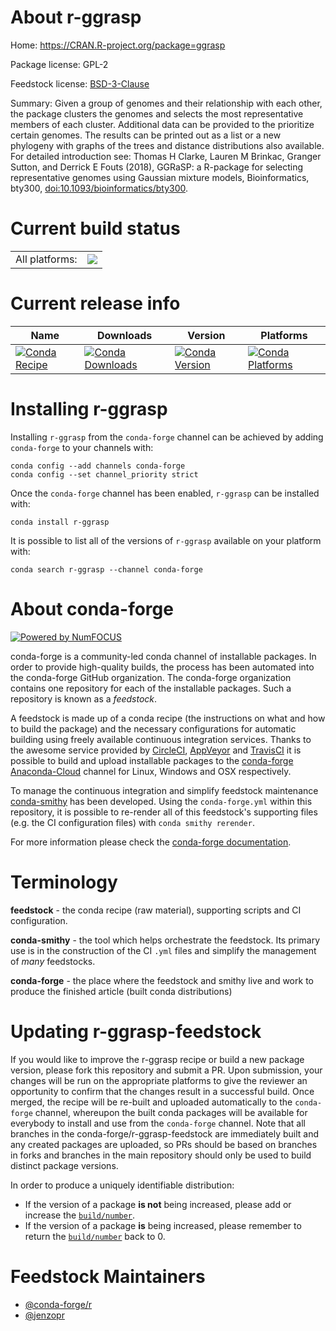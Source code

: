 About r-ggrasp
==============

Home: https://CRAN.R-project.org/package=ggrasp

Package license: GPL-2

Feedstock license: [BSD-3-Clause](https://github.com/conda-forge/r-ggrasp-feedstock/blob/master/LICENSE.txt)

Summary: Given a group of genomes and their relationship with each other, the package clusters the genomes and selects the most representative members of each cluster. Additional data can be provided to the prioritize certain genomes. The results can be printed out as a list or a new phylogeny with graphs of the trees and distance distributions also available. For detailed introduction see: Thomas H Clarke, Lauren M Brinkac, Granger Sutton, and Derrick E Fouts (2018), GGRaSP: a R-package for selecting representative genomes using Gaussian mixture models, Bioinformatics, bty300, <doi:10.1093/bioinformatics/bty300>.

Current build status
====================


<table><tr><td>All platforms:</td>
    <td>
      <a href="https://dev.azure.com/conda-forge/feedstock-builds/_build/latest?definitionId=7977&branchName=master">
        <img src="https://dev.azure.com/conda-forge/feedstock-builds/_apis/build/status/r-ggrasp-feedstock?branchName=master">
      </a>
    </td>
  </tr>
</table>

Current release info
====================

| Name | Downloads | Version | Platforms |
| --- | --- | --- | --- |
| [![Conda Recipe](https://img.shields.io/badge/recipe-r--ggrasp-green.svg)](https://anaconda.org/conda-forge/r-ggrasp) | [![Conda Downloads](https://img.shields.io/conda/dn/conda-forge/r-ggrasp.svg)](https://anaconda.org/conda-forge/r-ggrasp) | [![Conda Version](https://img.shields.io/conda/vn/conda-forge/r-ggrasp.svg)](https://anaconda.org/conda-forge/r-ggrasp) | [![Conda Platforms](https://img.shields.io/conda/pn/conda-forge/r-ggrasp.svg)](https://anaconda.org/conda-forge/r-ggrasp) |

Installing r-ggrasp
===================

Installing `r-ggrasp` from the `conda-forge` channel can be achieved by adding `conda-forge` to your channels with:

```
conda config --add channels conda-forge
conda config --set channel_priority strict
```

Once the `conda-forge` channel has been enabled, `r-ggrasp` can be installed with:

```
conda install r-ggrasp
```

It is possible to list all of the versions of `r-ggrasp` available on your platform with:

```
conda search r-ggrasp --channel conda-forge
```


About conda-forge
=================

[![Powered by NumFOCUS](https://img.shields.io/badge/powered%20by-NumFOCUS-orange.svg?style=flat&colorA=E1523D&colorB=007D8A)](http://numfocus.org)

conda-forge is a community-led conda channel of installable packages.
In order to provide high-quality builds, the process has been automated into the
conda-forge GitHub organization. The conda-forge organization contains one repository
for each of the installable packages. Such a repository is known as a *feedstock*.

A feedstock is made up of a conda recipe (the instructions on what and how to build
the package) and the necessary configurations for automatic building using freely
available continuous integration services. Thanks to the awesome service provided by
[CircleCI](https://circleci.com/), [AppVeyor](https://www.appveyor.com/)
and [TravisCI](https://travis-ci.com/) it is possible to build and upload installable
packages to the [conda-forge](https://anaconda.org/conda-forge)
[Anaconda-Cloud](https://anaconda.org/) channel for Linux, Windows and OSX respectively.

To manage the continuous integration and simplify feedstock maintenance
[conda-smithy](https://github.com/conda-forge/conda-smithy) has been developed.
Using the ``conda-forge.yml`` within this repository, it is possible to re-render all of
this feedstock's supporting files (e.g. the CI configuration files) with ``conda smithy rerender``.

For more information please check the [conda-forge documentation](https://conda-forge.org/docs/).

Terminology
===========

**feedstock** - the conda recipe (raw material), supporting scripts and CI configuration.

**conda-smithy** - the tool which helps orchestrate the feedstock.
                   Its primary use is in the construction of the CI ``.yml`` files
                   and simplify the management of *many* feedstocks.

**conda-forge** - the place where the feedstock and smithy live and work to
                  produce the finished article (built conda distributions)


Updating r-ggrasp-feedstock
===========================

If you would like to improve the r-ggrasp recipe or build a new
package version, please fork this repository and submit a PR. Upon submission,
your changes will be run on the appropriate platforms to give the reviewer an
opportunity to confirm that the changes result in a successful build. Once
merged, the recipe will be re-built and uploaded automatically to the
`conda-forge` channel, whereupon the built conda packages will be available for
everybody to install and use from the `conda-forge` channel.
Note that all branches in the conda-forge/r-ggrasp-feedstock are
immediately built and any created packages are uploaded, so PRs should be based
on branches in forks and branches in the main repository should only be used to
build distinct package versions.

In order to produce a uniquely identifiable distribution:
 * If the version of a package **is not** being increased, please add or increase
   the [``build/number``](https://docs.conda.io/projects/conda-build/en/latest/resources/define-metadata.html#build-number-and-string).
 * If the version of a package **is** being increased, please remember to return
   the [``build/number``](https://docs.conda.io/projects/conda-build/en/latest/resources/define-metadata.html#build-number-and-string)
   back to 0.

Feedstock Maintainers
=====================

* [@conda-forge/r](https://github.com/conda-forge/r/)
* [@jenzopr](https://github.com/jenzopr/)


